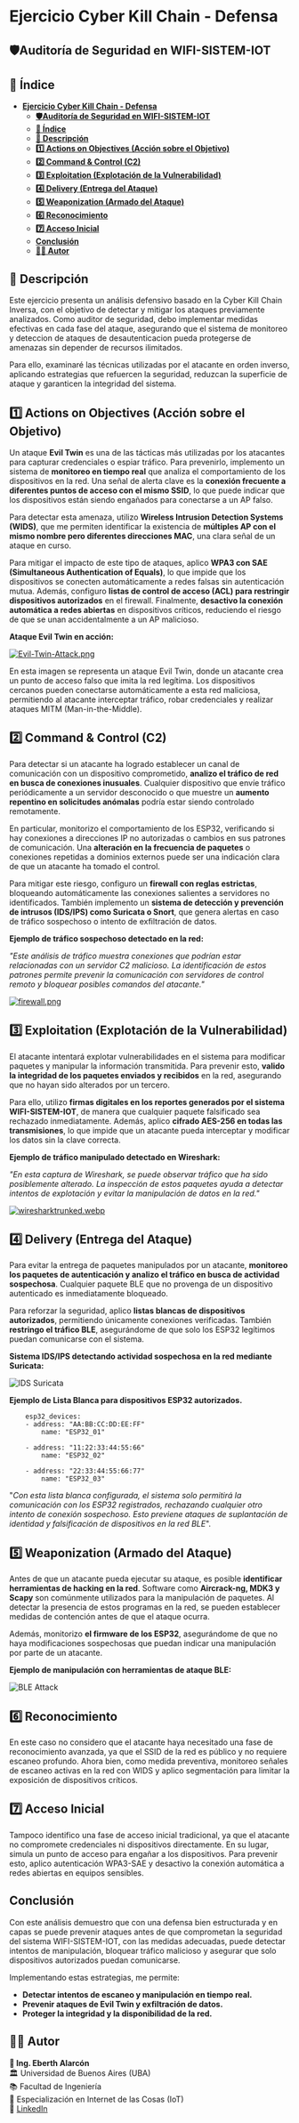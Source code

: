 

# **Ejercicio Cyber Kill Chain - Defensa**  

## **🛡️Auditoría de Seguridad en WIFI-SISTEM-IOT**  

## **📑 Índice**
- [**Ejercicio Cyber Kill Chain - Defensa**](#ejercicio-cyber-kill-chain---defensa)
  - [**🛡️Auditoría de Seguridad en WIFI-SISTEM-IOT**](#️auditoría-de-seguridad-en-wifi-sistem-iot)
  - [**📑 Índice**](#-índice)
  - [**📌 Descripción**](#-descripción)
  - [**1️⃣ Actions on Objectives (Acción sobre el Objetivo)**](#1️⃣-actions-on-objectives-acción-sobre-el-objetivo)
  - [**2️⃣ Command \& Control (C2)**](#2️⃣-command--control-c2)
  - [**3️⃣ Exploitation (Explotación de la Vulnerabilidad)**](#3️⃣-exploitation-explotación-de-la-vulnerabilidad)
  - [**4️⃣ Delivery (Entrega del Ataque)**](#4️⃣-delivery-entrega-del-ataque)
  - [**5️⃣ Weaponization (Armado del Ataque)**](#5️⃣-weaponization-armado-del-ataque)
  - [**6️⃣ Reconocimiento**](#6️⃣-reconocimiento)
  - [**7️⃣ Acceso Inicial**](#7️⃣-acceso-inicial)
  - [**Conclusión**](#conclusión)
  - [**👨‍💻 Autor**](#-autor)
   

## **📌 Descripción**  
Este ejercicio presenta un análisis defensivo basado en la Cyber Kill Chain Inversa, con el objetivo de detectar y mitigar los ataques previamente analizados. Como auditor de seguridad, debo implementar medidas efectivas en cada fase del ataque, asegurando que el sistema de monitoreo y deteccion de ataques de desautenticacion pueda protegerse de amenazas sin depender de recursos ilimitados.  

Para ello, examinaré las técnicas utilizadas por el atacante en orden inverso, aplicando estrategias que refuercen la seguridad, reduzcan la superficie de ataque y garanticen la integridad del sistema.  



## **1️⃣ Actions on Objectives (Acción sobre el Objetivo)**  

Un ataque **Evil Twin** es una de las tácticas más utilizadas por los atacantes para capturar credenciales o espiar tráfico. Para prevenirlo, implemento un sistema de **monitoreo en tiempo real** que analiza el comportamiento de los dispositivos en la red. Una señal de alerta clave es la **conexión frecuente a diferentes puntos de acceso con el mismo SSID**, lo que puede indicar que los dispositivos están siendo engañados para conectarse a un AP falso.  

Para detectar esta amenaza, utilizo **Wireless Intrusion Detection Systems (WIDS)**, que me permiten identificar la existencia de **múltiples AP con el mismo nombre pero diferentes direcciones MAC**, una clara señal de un ataque en curso.  

Para mitigar el impacto de este tipo de ataques, aplico **WPA3 con SAE (Simultaneous Authentication of Equals)**, lo que impide que los dispositivos se conecten automáticamente a redes falsas sin autenticación mutua. Además, configuro **listas de control de acceso (ACL) para restringir dispositivos autorizados** en el firewall. Finalmente, **desactivo la conexión automática a redes abiertas** en dispositivos críticos, reduciendo el riesgo de que se unan accidentalmente a un AP malicioso.  

**Ataque Evil Twin en acción:**  

 [![Evil-Twin-Attack.png](https://i.postimg.cc/HsZFzwBR/Evil-Twin-Attack.png)](https://postimg.cc/56zPNCcS)

En esta imagen se representa un ataque Evil Twin, donde un atacante crea un punto de acceso falso que imita la red legítima. Los dispositivos cercanos pueden conectarse automáticamente a esta red maliciosa, permitiendo al atacante interceptar tráfico, robar credenciales y realizar ataques MITM (Man-in-the-Middle).


## **2️⃣ Command & Control (C2)**  

Para detectar si un atacante ha logrado establecer un canal de comunicación con un dispositivo comprometido, **analizo el tráfico de red en busca de conexiones inusuales**. Cualquier dispositivo que envíe tráfico periódicamente a un servidor desconocido o que muestre un **aumento repentino en solicitudes anómalas** podría estar siendo controlado remotamente.  

En particular, monitorizo el comportamiento de los ESP32, verificando si hay conexiones a direcciones IP no autorizadas o cambios en sus patrones de comunicación. Una **alteración en la frecuencia de paquetes** o conexiones repetidas a dominios externos puede ser una indicación clara de que un atacante ha tomado el control.  

Para mitigar este riesgo, configuro un **firewall con reglas estrictas**, bloqueando automáticamente las conexiones salientes a servidores no identificados. También implemento un **sistema de detección y prevención de intrusos (IDS/IPS) como Suricata o Snort**, que genera alertas en caso de tráfico sospechoso o intento de exfiltración de datos.  

**Ejemplo de tráfico sospechoso detectado en la red:**  

*"Este análisis de tráfico muestra conexiones que podrían estar relacionadas con un servidor C2 malicioso. La identificación de estos patrones permite prevenir la comunicación con servidores de control remoto y bloquear posibles comandos del atacante."*  

[![firewall.png](https://i.postimg.cc/XJjgthv8/firewall.png)](https://postimg.cc/zLQWgxKb)

## **3️⃣ Exploitation (Explotación de la Vulnerabilidad)**  

El atacante intentará explotar vulnerabilidades en el sistema para modificar paquetes y manipular la información transmitida. Para prevenir esto, **valido la integridad de los paquetes enviados y recibidos** en la red, asegurando que no hayan sido alterados por un tercero.  

Para ello, utilizo **firmas digitales en los reportes generados por el sistema WIFI-SISTEM-IOT**, de manera que cualquier paquete falsificado sea rechazado inmediatamente. Además, aplico **cifrado AES-256 en todas las transmisiones**, lo que impide que un atacante pueda interceptar y modificar los datos sin la clave correcta.  

**Ejemplo de tráfico manipulado detectado en Wireshark:**  

*"En esta captura de Wireshark, se puede observar tráfico que ha sido posiblemente alterado. La inspección de estos paquetes ayuda a detectar intentos de explotación y evitar la manipulación de datos en la red."*  

[![wiresharktrunked.webp](https://i.postimg.cc/8cPB7j2G/wiresharktrunked.webp)](https://postimg.cc/jwmJ9dq3)  



## **4️⃣ Delivery (Entrega del Ataque)**  

Para evitar la entrega de paquetes manipulados por un atacante, **monitoreo los paquetes de autenticación y analizo el tráfico en busca de actividad sospechosa**. Cualquier paquete BLE que no provenga de un dispositivo autenticado es inmediatamente bloqueado.  

Para reforzar la seguridad, aplico **listas blancas de dispositivos autorizados**, permitiendo únicamente conexiones verificadas. También **restringo el tráfico BLE**, asegurándome de que solo los ESP32 legítimos puedan comunicarse con el sistema.  


**Sistema IDS/IPS detectando actividad sospechosa en la red mediante Suricata:**  

![IDS Suricata](https://i.postimg.cc/ZqRRVRmN/4.png)  

**Ejemplo de Lista Blanca para dispositivos ESP32 autorizados.**

        esp32_devices:
        - address: "AA:BB:CC:DD:EE:FF"  
            name: "ESP32_01"

        - address: "11:22:33:44:55:66"
            name: "ESP32_02"

        - address: "22:33:44:55:66:77"
            name: "ESP32_03"

"*Con esta lista blanca configurada, el sistema solo permitirá la comunicación con los ESP32 registrados, rechazando cualquier otro intento de conexión sospechoso. Esto previene ataques de suplantación de identidad y falsificación de dispositivos en la red BLE*".


## **5️⃣ Weaponization (Armado del Ataque)**  

Antes de que un atacante pueda ejecutar su ataque, es posible **identificar herramientas de hacking en la red**. Software como **Aircrack-ng, MDK3 y Scapy** son comúnmente utilizados para la manipulación de paquetes. Al detectar la presencia de estos programas en la red, se pueden establecer medidas de contención antes de que el ataque ocurra.  

Además, monitorizo **el firmware de los ESP32**, asegurándome de que no haya modificaciones sospechosas que puedan indicar una manipulación por parte de un atacante.  

**Ejemplo de manipulación con herramientas de ataque BLE:**

![BLE Attack](https://i.postimg.cc/KcLY9w60/5.png)  

## **6️⃣ Reconocimiento**  

En este caso no considero que el atacante haya necesitado una fase de reconocimiento avanzada, ya que el SSID de la red es público y no requiere escaneo profundo. Ahora bien, como medida preventiva, monitoreo señales de escaneo activas en la red con WIDS y aplico segmentación para limitar la exposición de dispositivos críticos.

## **7️⃣ Acceso Inicial**  

Tampoco identifico una fase de acceso inicial tradicional, ya que el atacante no compromete credenciales ni dispositivos directamente. En su lugar, simula un punto de acceso para engañar a los dispositivos. Para prevenir esto, aplico autenticación WPA3-SAE y desactivo la conexión automática a redes abiertas en equipos sensibles.

## **Conclusión**  

Con este análisis demuestro que con una defensa bien estructurada y en capas se puede prevenir ataques antes de que comprometan la seguridad del sistema WIFI-SISTEM-IOT, con las medidas adecuadas, puede detectar intentos de manipulación, bloquear tráfico malicioso y asegurar que solo dispositivos autorizados puedan comunicarse.  

Implementando estas estrategias, me permite:  
- **Detectar intentos de escaneo y manipulación en tiempo real.**  
- **Prevenir ataques de Evil Twin y exfiltración de datos.**  
- **Proteger la integridad y la disponibilidad de la red.**  


## **👨‍💻 Autor**  
**📌 Ing. Eberth Alarcón**  
🏛️ Universidad de Buenos Aires (UBA)  
📚 Facultad de Ingeniería  
📡 Especialización en Internet de las Cosas (IoT)  
🔗 [LinkedIn](https://www.linkedin.com/in/eberthalarcon90)  
